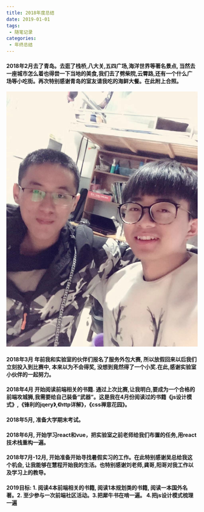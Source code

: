 ```yaml
---
title: 2018年度总结
date: 2019-01-01
tags:
 - 随笔记录
categories:
 - 年终总结
---
```


#### 2018年2月去了青岛。去逛了栈桥,八大关,五四广场,海洋世界等著名景点, 当然去一座城市怎么着也得尝一下当地的美食,我们去了劈柴院,云霄路,还有一个什么广场等小吃街。再次特别感谢青岛的室友请我吃的海鲜大餐。在此附上合照。
![image](./img/201801.jpeg)

#### 2018年3月 年前我和实验室的伙伴们报名了服务外包大赛, 所以放假回来以后我们立刻投入到比赛中, 本来以为不会得奖, 没想到竟然得了一个小奖.在此,感谢实验室小伙伴的一起努力。

#### 2018年4月 开始阅读前端相关的书籍. 通过上次比赛,让我明白,要成为一个合格的前端攻城狮,我需要给自己装备“武器”。这是我在4月份阅读过的书籍《js设计模式》,《锋利的jqery》,《http详解》，《css禅意花园》。

#### 2018年5月, 准备大学期末考试。

#### 2018年6月, 开始学习react和vue，把实验室之前老师给我们布置的任务,用react技术栈重构一遍。

#### 2018年7月-12月, 开始准备开始寻找暑假实习的工作。在此特别感谢吴总给我这个机会, 让我能够在慧程开始我的生活。也特别感谢刘老师,龚哥,阳哥对我工作以及学习上的教导。

#### 2019目标: 1. 阅读4本前端相关的书籍, 阅读1本规划类的书籍, 阅读一本国外名著。2. 至少参与一次前端社区活动。3.把犀牛书在啃一遍。 4.把js设计模式梳理一遍